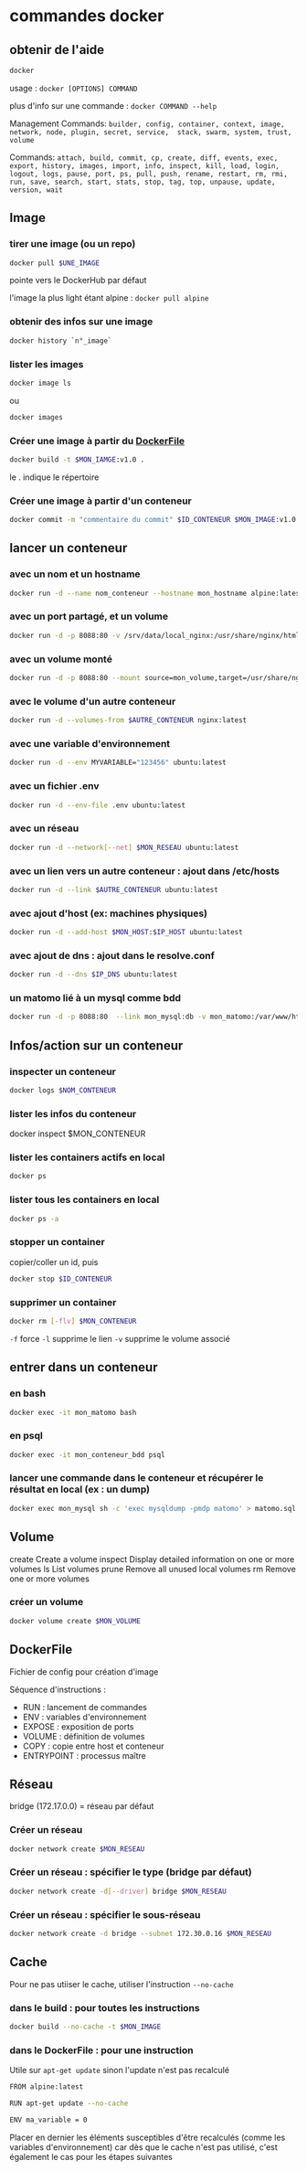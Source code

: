 # commandes docker

## obtenir de l'aide

```bash
docker
```

usage :  `docker [OPTIONS] COMMAND`

plus d'info sur une commande : `docker COMMAND --help`

Management Commands: `builder, config, container, context, image, network, node, plugin, secret, service,  stack, swarm, system, trust, volume`

Commands: `attach, build, commit, cp, create, diff, events, exec, export, history, images, import, info, inspect, kill, load, login, logout, logs, pause, port, ps, pull, push, rename, restart, rm, rmi, run, save, search, start, stats, stop, tag, top, unpause, update, version, wait`

## Image

### tirer une image (ou un repo)

```bash
docker pull $UNE_IMAGE
```

pointe vers le DockerHub par défaut

l'image la plus light étant alpine : `docker pull alpine`

### obtenir des infos sur une image

```bash
docker history `n°_image`
```

### lister les images

```bash
docker image ls
```

ou

```bash
docker images
```

### Créer une image à partir du [DockerFile](https://github.com/NeoBahamut/docs-public/blob/master/docker/commandes-docker.md#dockerfile)

```bash
docker build -t $MON_IAMGE:v1.0 .
```

le . indique le répertoire

### Créer une image à partir d'un conteneur

```bash
docker commit -m "commentaire du commit" $ID_CONTENEUR $MON_IMAGE:v1.0 .
```

## lancer un conteneur

### avec un nom et un hostname

```bash
docker run -d --name nom_conteneur --hostname mon_hostname alpine:latest
```

### avec un port partagé, et un volume

```bash
docker run -d -p 8088:80 -v /srv/data/local_nginx:/usr/share/nginx/html nginx:latest
```

### avec un volume monté

```bash
docker run -d -p 8088:80 --mount source=mon_volume,target=/usr/share/nginx/html nginx:latest
```

### avec le volume d'un autre conteneur

```bash
docker run -d --volumes-from $AUTRE_CONTENEUR nginx:latest
```

### avec une variable d'environnement

```bash
docker run -d --env MYVARIABLE="123456" ubuntu:latest
```

### avec un fichier .env

```bash
docker run -d --env-file .env ubuntu:latest
```

### avec un réseau

```bash
docker run -d --network[--net] $MON_RESEAU ubuntu:latest
```

### avec un lien vers un autre conteneur : ajout dans /etc/hosts

```bash
docker run -d --link $AUTRE_CONTENEUR ubuntu:latest
```

### avec ajout d'host (ex: machines physiques)

```bash
docker run -d --add-host $MON_HOST:$IP_HOST ubuntu:latest
```

### avec ajout de dns : ajout dans le resolve.conf

```bash
docker run -d --dns $IP_DNS ubuntu:latest
```

### un matomo lié à un mysql comme bdd

```bash
docker run -d -p 8088:80  --link mon_mysql:db -v mon_matomo:/var/www/html matomo
```

## Infos/action sur un conteneur

### inspecter un conteneur

```bash
docker logs $NOM_CONTENEUR
```

### lister les infos du conteneur

docker inspect $MON_CONTENEUR

### lister les containers actifs en local

```bash
docker ps
```

### lister tous les containers en local

```bash
docker ps -a
```

### stopper un container

copier/coller un id, puis

```bash
docker stop $ID_CONTENEUR
```

### supprimer un container

```bash
docker rm [-flv] $MON_CONTENEUR
```

`-f` force
`-l` supprime le lien
`-v` supprime le volume associé

## entrer dans un conteneur

### en bash

```bash
docker exec -it mon_matomo bash
```

### en psql

```bash
docker exec -it mon_conteneur_bdd psql
```

### lancer une commande dans le conteneur et récupérer le résultat en local (ex : un dump)

```bash
docker exec mon_mysql sh -c 'exec mysqldump -pmdp matomo' > matomo.sql
```

## Volume

  create      Create a volume
  inspect     Display detailed information on one or more volumes
  ls          List volumes
  prune       Remove all unused local volumes
  rm          Remove one or more volumes

### créer un volume

```bash
docker volume create $MON_VOLUME
```

## DockerFile

Fichier de config pour création d'image

Séquence d'instructions :

* RUN : lancement de commandes
* ENV : variables d'environnement
* EXPOSE : exposition de ports
* VOLUME : définition de volumes
* COPY : copie entre host et conteneur
* ENTRYPOINT : processus maître

## Réseau

bridge (172.17.0.0) = réseau par défaut

### Créer un réseau

```bash
docker network create $MON_RESEAU
```

### Créer un réseau : spécifier le type (bridge par défaut)

```bash
docker network create -d[--driver] bridge $MON_RESEAU
```

### Créer un réseau : spécifier le sous-réseau

```bash
docker network create -d bridge --subnet 172.30.0.16 $MON_RESEAU
```

## Cache

Pour ne pas utiiser le cache, utiliser l'instruction `--no-cache`

### dans le build : pour toutes les instructions

```bash
docker build --no-cache -t $MON_IMAGE
```

### dans le DockerFile : pour une instruction

Utile sur `apt-get update` sinon l'update n'est pas recalculé

```bash
FROM alpine:latest

RUN apt-get update --no-cache

ENV ma_variable = 0
```

Placer en dernier les éléments susceptibles d'être recalculés (comme les variables d'environnement) car dès que le cache n'est pas utilisé, c'est également le cas pour les étapes suivantes
